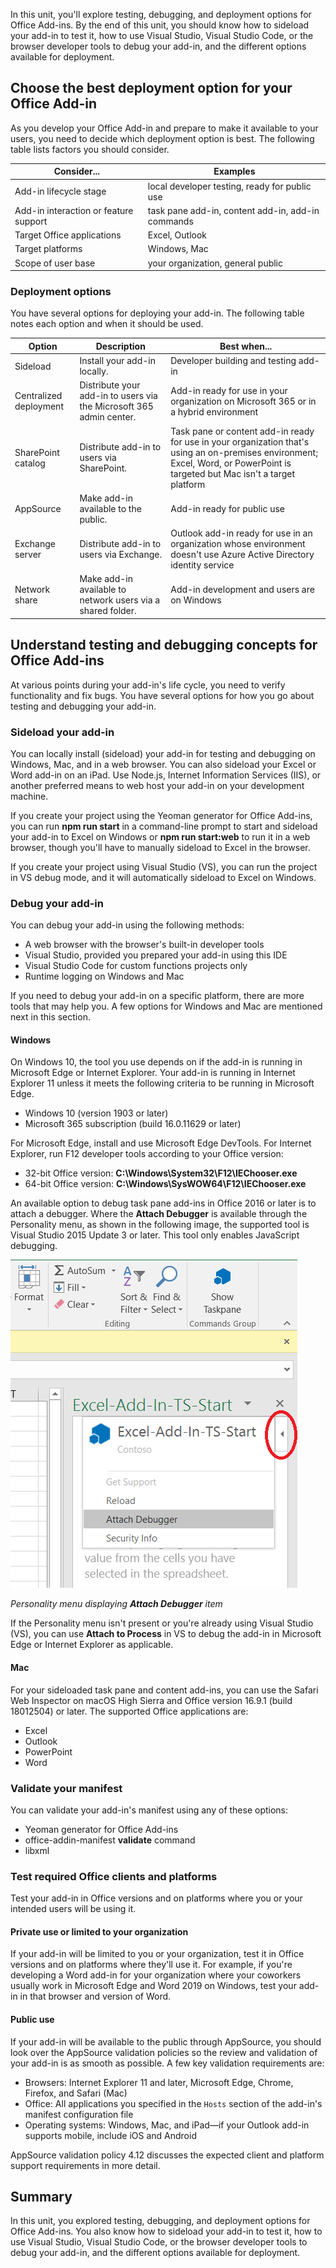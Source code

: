 In this unit, you'll explore testing, debugging, and deployment options for Office Add-ins. By the end of this unit, you should know how to sideload your add-in to test it, how to use Visual Studio, Visual Studio Code, or the browser developer tools to debug your add-in, and the different options available for deployment.

## Choose the best deployment option for your Office Add-in

As you develop your Office Add-in and prepare to make it available to your users, you need to decide which deployment option is best. The following table lists factors you should consider.

|              Consider...              |                     Examples                      |
| ------------------------------------- | ------------------------------------------------- |
| Add-in lifecycle stage                | local developer testing, ready for public use     |
| Add-in interaction or feature support | task pane add-in, content add-in, add-in commands |
| Target Office applications            | Excel, Outlook                                    |
| Target platforms                      | Windows, Mac                                      |
| Scope of user base                    | your organization, general public                 |

### Deployment options

You have several options for deploying your add-in. The following table notes each option and when it should be used.

|         Option         |                             Description                             |                                                                                  Best when...                                                                                  |
| ---------------------- | ------------------------------------------------------------------- | ------------------------------------------------------------------------------------------------------------------------------------------------------------------------------ |
| Sideload               | Install your add-in locally.                                        | Developer building and testing add-in                                                                                                                                          |
| Centralized deployment | Distribute your add-in to users via the Microsoft 365 admin center. | Add-in ready for use in your organization on Microsoft 365 or in a hybrid environment                                                                                             |
| SharePoint catalog     | Distribute add-in to users via SharePoint.                          | Task pane or content add-in ready for use in your organization that's using an on-premises environment; Excel, Word, or PowerPoint is targeted but Mac isn't a target platform |
| AppSource              | Make add-in available to the public.                                | Add-in ready for public use                                                                                                                                                    |
| Exchange server        | Distribute add-in to users via Exchange.                            | Outlook add-in ready for use in an organization whose environment doesn't use Azure Active Directory identity service                                                          |
| Network share          | Make add-in available to network users via a shared folder.         | Add-in development and users are on Windows                                                                                                                                    |

## Understand testing and debugging concepts for Office Add-ins

At various points during your add-in's life cycle, you need to verify functionality and fix bugs. You have several options for how you go about testing and debugging your add-in.

### Sideload your add-in

You can locally install (sideload) your add-in for testing and debugging on Windows, Mac, and in a web browser. You can also sideload your Excel or Word add-in on an iPad. Use Node.js, Internet Information Services (IIS), or another preferred means to web host your add-in on your development machine.

If you create your project using the Yeoman generator for Office Add-ins, you can run **npm run start** in a command-line prompt to start and sideload your add-in to Excel on Windows or **npm run start:web** to run it in a web browser, though you'll have to manually sideload to Excel in the browser.

If you create your project using Visual Studio (VS), you can run the project in VS debug mode, and it will automatically sideload to Excel on Windows.

### Debug your add-in

You can debug your add-in using the following methods:

- A web browser with the browser's built-in developer tools
- Visual Studio, provided you prepared your add-in using this IDE
- Visual Studio Code for custom functions projects only
- Runtime logging on Windows and Mac

If you need to debug your add-in on a specific platform, there are more tools that may help you. A few options for Windows and Mac are mentioned next in this section.

#### Windows

On Windows 10, the tool you use depends on if the add-in is running in Microsoft Edge or Internet Explorer. Your add-in is running in Internet Explorer 11 unless it meets the following criteria to be running in Microsoft Edge.

- Windows 10 (version 1903 or later)
- Microsoft 365 subscription (build 16.0.11629 or later)

For Microsoft Edge, install and use Microsoft Edge DevTools. For Internet Explorer, run F12 developer tools according to your Office version:

- 32-bit Office version: **C:\Windows\System32\F12\IEChooser.exe**
- 64-bit Office version: **C:\Windows\SysWOW64\F12\IEChooser.exe**

An available option to debug task pane add-ins in Office 2016 or later is to attach a debugger. Where the **Attach Debugger** is available through the Personality menu, as shown in the following image, the supported tool is Visual Studio 2015 Update 3 or later. This tool only enables JavaScript debugging.

![Screenshot of personality menu displaying **Attach Debugger** item in Excel on Windows.](../media/05-attach-debugger.png)

*Personality menu displaying **Attach Debugger** item*

If the Personality menu isn't present or you're already using Visual Studio (VS), you can use **Attach to Process** in VS to debug the add-in in Microsoft Edge or Internet Explorer as applicable.

#### Mac

For your sideloaded task pane and content add-ins, you can use the Safari Web Inspector on macOS High Sierra and Office version 16.9.1 (build 18012504) or later. The supported Office applications are:

- Excel
- Outlook
- PowerPoint
- Word

### Validate your manifest

You can validate your add-in's manifest using any of these options:

- Yeoman generator for Office Add-ins
- office-addin-manifest **validate** command
- libxml

### Test required Office clients and platforms

Test your add-in in Office versions and on platforms where you or your intended users will be using it.

#### Private use or limited to your organization

If your add-in will be limited to you or your organization, test it in Office versions and on platforms where they'll use it. For example, if you're developing a Word add-in for your organization where your coworkers usually work in Microsoft Edge and Word 2019 on Windows, test your add-in in that browser and version of Word.

#### Public use

If your add-in will be available to the public through AppSource, you should look over the AppSource validation policies so the review and validation of your add-in is as smooth as possible. A few key validation requirements are:

- Browsers: Internet Explorer 11 and later, Microsoft Edge, Chrome, Firefox, and Safari (Mac)
- Office: All applications you specified in the `Hosts` section of the add-in's manifest configuration file
- Operating systems: Windows, Mac, and iPad&mdash;if your Outlook add-in supports mobile, include iOS and Android

AppSource validation policy 4.12 discusses the expected client and platform support requirements in more detail.

## Summary

In this unit, you explored testing, debugging, and deployment options for Office Add-ins. You also know how to sideload your add-in to test it, how to use Visual Studio, Visual Studio Code, or the browser developer tools to debug your add-in, and the different options available for deployment.
